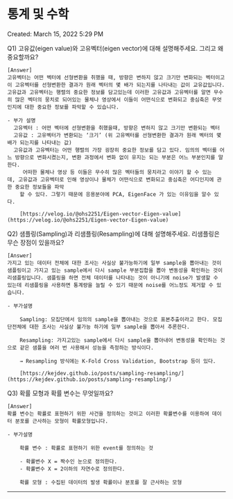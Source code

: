 # 통계 및 수학

Created: March 15, 2022 5:29 PM

Q1) 고유값(eigen value)와 고유벡터(eigen vector)에 대해 설명해주세요. 그리고 왜 중요할까요?
    
    [Answer]
    고유벡터는 어떤 벡터에 선형변환을 취했을 때, 방향은 변하지 않고 크기만 변화되는 벡터이고 이 고유벡터를 선형변환한 결과가 원래 벡터의 몇 배가 되는지를 나타내는 값이 교유값입니다.
    고유값과 고유벡터는 행렬의 중요한 정보를 담고있는데 이러한 고유값과 고유벡터를 알면 무수히 많은 벡터의 뭉치로 되어있는 물체나 영상에서 이들이 어떤식으로 변화되고 중심축은 무엇인지에 대한 중요한 정보를 파악할 수 있습니다.
    
    - 부가 설명
      고유벡터 : 어떤 벡터에 선형변환을 취했을때, 방향은 변하지 않고 크기만 변환되는 벡터
      고유값 : 고유벡터가 변환되는 ‘크기’ (위 고유벡터를 선형변환한 결과가 원래 벡터의 몇배가 되는지를 나타내는 값)
      고유값과 고유벡터는 어떤 행렬의 가장 굉장히 중요한 정보를 담고 있다. 임의의 벡터를 어느 방향으로 변화시켰는지, 변환 과정에서 변화 없이 유지는 되는 부분은 어느 부분인지를 말한다.
         어떠한 물체나 영상 등 이들은 무수히 많은 벡터들의 뭉치라고 이야기 할 수 있는데, 고유값과 고유벡터로 인해 영상이나 물체가 어떤식으로 변화되고 중심축은 어디인지에 관한 중요한 정보들을 파악
        할 수 있다. 그렇기 때문에 응용분야에 PCA, EigenFace 가 있는 이유임을 알수 있다.
        
        [https://velog.io/@ohs2251/Eigen-vector-Eigen-value](https://velog.io/@ohs2251/Eigen-vector-Eigen-value)
        
Q2) 샘플링(Sampling)과 리샘플링(Resampling)에 대해 설명해주세요. 리샘플링은 무슨 장점이 있을까요?
    
    [Answer]
    가지고 있는 데이터 전체에 대한 조사는 사실상 불가능하기에 일부 sample을 뽑아내는 것이 샘플링이고 가지고 있는 sample에서 다시 sample 부분집합을 뽑아 변동성을 확인하는 것이 리샘플링입니다. 샘플링을 하면 전체 데이터를 나타내는 것이 아니기에 noise가 발생할 수 있는데 리샘플링을 사용하면 통계량을 늘릴 수 있기 때문에 noise를 어느정도 제거할 수 있습니다.
    
    - 부가설명
        
        Sampling: 모집단에서 임의의 sample을 뽑아내는 것으로 표본추출이라고 한다. 모집단전체에 대한 조사는 사실상 불가능 하기에 일부 sample을 뽑아서 추론한다.
        
        Resampling: 가지고있는 sample에서 다시 sample을 뽑아내어 변동성을 확인하는 것으로 같은 샘플을 여러 번 사용해서 성능을 측정하는 방식이다.
        
        → Resampling 방식에는 K-Fold Cross Validation, Bootstrap 등이 있다.
        
        [https://kejdev.github.io/posts/sampling-resampling/](https://kejdev.github.io/posts/sampling-resampling/)
        
    
Q3) 확률 모형과 확률 변수는 무엇일까요?
    
    [Answer]
    확률 변수는 확률로 표현하기 위한 사건을 정의하는 것이고 이러한 확률변수를 이용하여 데이터 분포를 근사하는 모형이 확률모형입니다.
    
    - 부가설명
        
        확률 변수 : 확률로 표현하기 위한 event를 정의하는 것
        
        - 확률변수 X = 짝수인 눈으로 정의한다.
        - 확률변수 X = 2이하의 자연수로 정의한다.
        
        확률 모형 : 수집된 데이터의 발생 확률이나 분포를 잘 근사하는 모형
        
    

---
